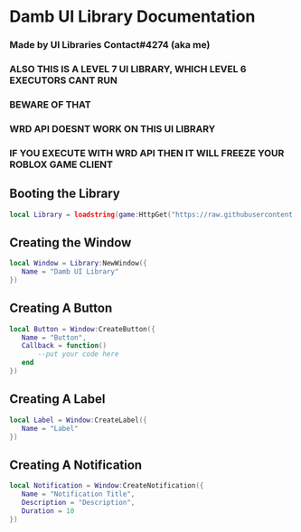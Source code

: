 # Damb UI Library Documentation

### Made by UI Libraries Contact#4274 (aka me)

### ALSO THIS IS A LEVEL 7 UI LIBRARY, WHICH LEVEL 6 EXECUTORS CANT RUN
### BEWARE OF THAT

### WRD API DOESNT WORK ON THIS UI LIBRARY
### IF YOU EXECUTE WITH WRD API THEN IT WILL FREEZE YOUR ROBLOX GAME CLIENT

## Booting the Library
```lua
local Library = loadstring(game:HttpGet("https://raw.githubusercontent.com/UI-L1braries/UI-Libraries/main/Sources/Damb-SRC.lua"))()
```

## Creating the Window
```lua
local Window = Library:NewWindow({
   Name = "Damb UI Library"
})
```

## Creating A Button
```lua
local Button = Window:CreateButton({
   Name = "Button",
   Callback = function()
       --put your code here
   end
})
```

## Creating A Label
```lua
local Label = Window:CreateLabel({
   Name = "Label"
})
```

## Creating A Notification
```lua
local Notification = Window:CreateNotification({
   Name = "Notification Title",
   Description = "Description",
   Duration = 10
})
```
